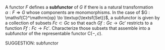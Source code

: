  A functor $F$ defines a **subfunctor** of $G$ if there is a natural transformation $\alpha : F \Rightarrow G$ whose components are monomorphisms. In the case of $G : \mathsf{C}^\mathrm{op} \to \textup{\textsf{Set}}$, a subfunctor is given by a collection of subsets $Fc \subset Gc$ so that each $Gf : Gc \to Gc'$ restricts to a function $Ff : Fc \to Fc'$. Characterize those subsets that assemble into a subfunctor of the representable functor $\mathsf{C}(-,c)$.


SUGGESTION: subfunctor
